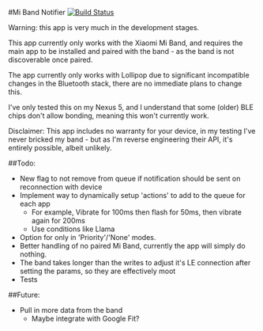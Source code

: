 #Mi Band Notifier [![Build Status](https://travis-ci.org/vishnudevk/miband-notifier.svg)](https://travis-ci.org/vishnudevk/miband-notifier)

Warning: this app is very much in the development stages.

This app currently only works with the Xiaomi Mi Band, and requires the main app to be installed and paired with the band - as the band is not discoverable once paired.

The app currently only works with Lollipop due to significant incompatible changes in the Bluetooth stack, there are no immediate plans to change this.

I've only tested this on my Nexus 5, and I understand that some (older) BLE chips don't allow bonding, meaning this won't currently work.

Disclaimer: This app includes no warranty for your device, in my testing I've never bricked my band - but as I'm reverse engineering their API, it's entirely possible, albeit unlikely.



##Todo:

- New flag to not remove from queue if notification should be sent on reconnection with device
- Implement way to dynamically setup 'actions' to add to the queue for each app
    - For example, Vibrate for 100ms then flash for 50ms, then vibrate again for 200ms
    - Use conditions like Llama
- Option for only in 'Priority'/'None' modes.
- Better handling of no paired Mi Band, currently the app will simply do nothing.
- The band takes longer than the writes to adjust it's LE connection after setting the params, so they are effectively moot
- Tests

##Future:
- Pull in more data from the band
    - Maybe integrate with Google Fit?
